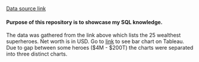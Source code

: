[Data source link](https://www.cbr.com/richest-superheroes-ranked/)

#### Purpose of this repository is to showcase my SQL knowledge. 
The data was gathered from the link above which lists the 25 wealthest superheroes. Net worth is in USD.
Go to [link](https://public.tableau.com/views/SuperheroNetWorth/Sheet1?:language=en-US&:sid=&:display_count=n&:origin=viz_share_link) to see bar chart on Tableau.
Due to gap between some heroes ($4M - $200T) the charts were separated into three distinct charts.
